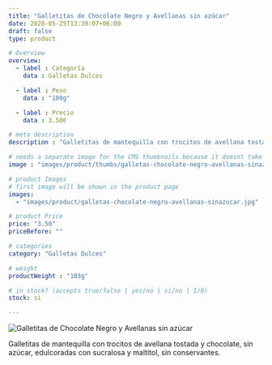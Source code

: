 ```yaml
---
title: "Galletitas de Chocolate Negro y Avellanas sin azúcar"
date: 2020-05-25T13:39:07+06:00
draft: false
type: product

# Overview
overview:
  - label : Categoría
    data : Galletas Dulces

  - label : Peso
    data : "100g"

  - label : Precio
    data : 3.50€

# meta description
description : "Galletitas de mantequilla con trocitos de avellana tostada y chocolate, sin azúcar, edulcoradas con sucralosa y maltitol, sin conservantes."

# needs a separate image for the CMS thumbnails because it doesnt take arrays (slideshow images)
image : "images/product/thumbs/galletas-chocolate-negro-avellanas-sinazucar.jpg"

# product Images
# first image will be shown in the product page
images:
  - "images/product/galletas-chocolate-negro-avellanas-sinazucar.jpg"

# product Price
price: "3.50"
priceBefore: ""

# categories
category: "Galletas Dulces"

# weight
productWeight : "103g"

# in stock? (accepts true/false | yes/no | si/no | 1/0)
stock: si

---
```

![Galletitas de Chocolate Negro y Avellanas sin azúcar](/images/product/galletas-chocolate-negro-avellanas-sinazucar.jpg "Galletitas de Chocolate Negro y Avellanas sin azúcar")

Galletitas de mantequilla con trocitos de avellana tostada y chocolate, sin azúcar, edulcoradas con sucralosa y maltitol, sin conservantes.
